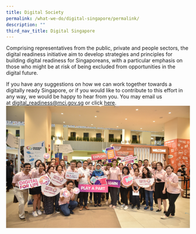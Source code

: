 ```yaml
---
title: Digital Society
permalink: /what-we-do/digital-singapore/permalink/
description: ""
third_nav_title: Digital Singapore
---
```

Comprising representatives from the public, private and people sectors, the digital readiness initiative aim to develop strategies and principles for building digital readiness for Singaporeans, with a particular emphasis on those who might be at risk of being excluded from opportunities in the digital future.

If you have any suggestions on how we can work together towards a digitally ready Singapore, or if you would like to contribute to this effort in any way, we would be happy to hear from you. You may email us at [digital\_readiness@mci.gov.sg](mailto:digital_readiness@mci.gov.sg) or click [here](https://form.gov.sg/5fd6c4ebb2a91900112328de).![](/images/dfldfl1.jpg)